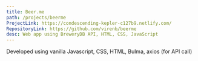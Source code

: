 ```yaml
---
title: Beer.me
path: /projects/beerme
ProjectLink: https://condescending-kepler-c127b9.netlify.com/
RepositoryLink: https://github.com/virenb/beerme
desc: Web app using BreweryDB API, HTML, CSS, JavaScript
---
```


Developed using vanilla Javascript, CSS, HTML, Bulma, axios (for API call)
